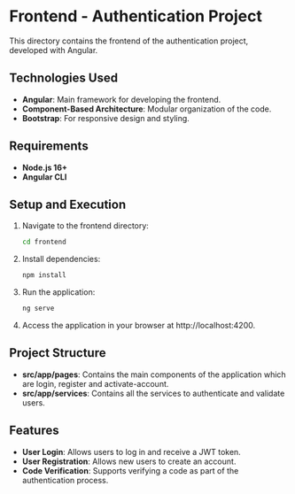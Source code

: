 # Frontend - Authentication Project

This directory contains the frontend of the authentication project, developed with Angular.

## Technologies Used

- **Angular**: Main framework for developing the frontend.
- **Component-Based Architecture**: Modular organization of the code.
- **Bootstrap**: For responsive design and styling.

## Requirements

- **Node.js 16+**
- **Angular CLI**

## Setup and Execution

1. Navigate to the frontend directory:
   ```bash
   cd frontend
   
2. Install dependencies:
   ```bash
   npm install

3. Run the application:
   ```bash
   ng serve
   
4. Access the application in your browser at http://localhost:4200.

## Project Structure
- **src/app/pages**: Contains the main components of the application which are login, register and activate-account.
- **src/app/services**: Contains all the services to authenticate and validate users.

## Features
- **User Login**: Allows users to log in and receive a JWT token.
- **User Registration**: Allows new users to create an account.
- **Code Verification**: Supports verifying a code as part of the authentication process.




